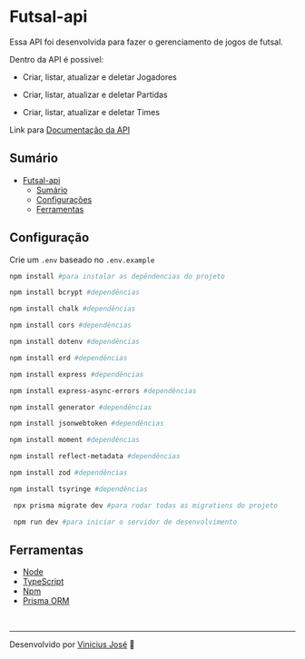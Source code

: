 # Futsal-api


Essa API foi desenvolvida para fazer o gerenciamento de jogos de futsal.

Dentro da API é possivel:

 - Criar, listar, atualizar e deletar Jogadores

 - Criar, listar, atualizar e deletar Partidas

 - Criar, listar, atualizar e deletar Times

Link para [Documentação da API](https://documenter.getpostman.com/view/30802576/2s9YRGyV4d)

## Sumário
- [Futsal-api](#Futsal-api)
   - [Sumário](#Sumário)
   - [Configurações](#Configuração)
   - [Ferramentas](#Ferramentas)

 ## Configuração
 Crie um `.env` baseado no `.env.example` 

 ```bash
 npm install #para instalar as depêndencias do projeto
```
 ```bash
 npm install bcrypt #dependências
```
 ```bash
 npm install chalk #dependências
```
 ```bash
 npm install cors #dependências
```
 ```bash
 npm install dotenv #dependências
```
 ```bash
 npm install erd #dependências
```
 ```bash
 npm install express #dependências
```
 ```bash
 npm install express-async-errors #dependências
```
 ```bash
 npm install generator #dependências
```
 ```bash
 npm install jsonwebtoken #dependências
```
 ```bash
 npm install moment #dependências
```
 ```bash
 npm install reflect-metadata #dependências
```
 ```bash
 npm install zod #dependências
```
 ```bash
 npm install tsyringe #dependências
```
```bash
 npx prisma migrate dev #para rodar todas as migrations do projeto
```
```bash
 npm run dev #para iniciar o servidor de desenvolvimento
```

## Ferramentas

 - [Node](https://nodejs.org/en/docs)
 - [TypeScript](https://www.typescriptlang.org/docs/)
 - [Npm](https://docs.npmjs.com)
 - [Prisma ORM](https://www.prisma.io/docs)

<br>

---

Desenvolvido por [Vinicius José](https://github.com/Vinicius-1307) 🚀
